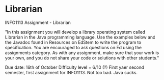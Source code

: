 # Librarian
INFO1113 Assignment - Librarian

"In this assignment you will develop a library operating system called Librarian in the Java programming
language. Use the examples below and the Javadoc found in Resources on EdStem to write the program to
specification.
You are encouraged to ask questions on Ed using the assignments category. As with any assignment, make
sure that your work is your own, and you do not share your code or solutions with other students."

Due date: 16th of October
Difficulty level = 6/10 (?)
First yaer second semester, first assignment for INFO1113. Not too bad. Java sucks. 
